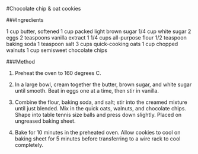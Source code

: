 #Chocolate chip & oat cookies

###Ingredients

1 cup butter, softened
1 cup packed light brown sugar
1/4 cup white sugar
2 eggs
2 teaspoons vanilla extract
1 1/4 cups all-purpose flour
1/2 teaspoon baking soda
1 teaspoon salt
3 cups quick-cooking oats
1 cup chopped walnuts
1 cup semisweet chocolate chips

###Method

1. Preheat the oven to 160 degrees C.

2. In a large bowl, cream together the butter, brown sugar, and white sugar until smooth. Beat in eggs one at a time, then stir in vanilla. 

3. Combine the flour, baking soda, and salt; stir into the creamed mixture until just blended. Mix in the quick oats, walnuts, and chocolate chips. Shape into table tennis size balls and press down slightly. Placed on ungreased baking sheet.

4. Bake for 10 minutes in the preheated oven. Allow cookies to cool on baking sheet for 5 minutes before transferring to a wire rack to cool completely.


